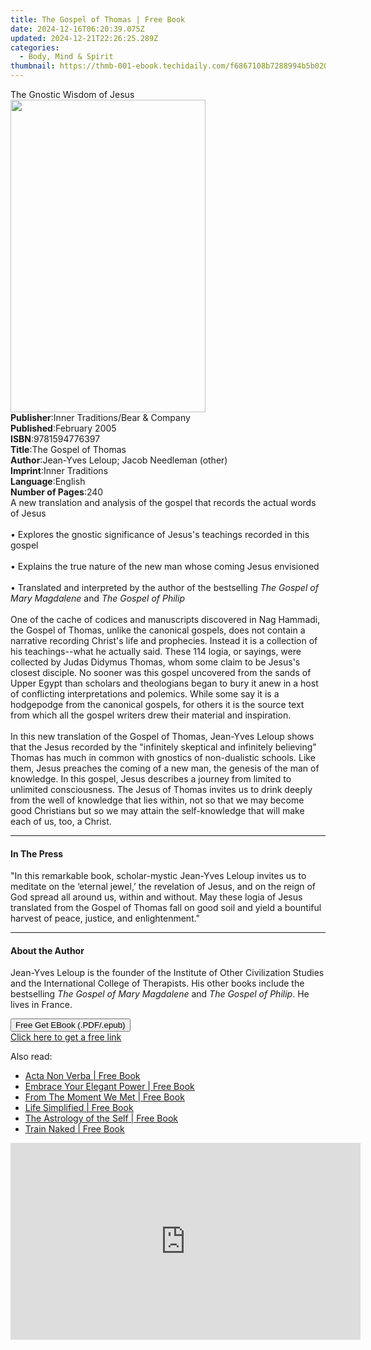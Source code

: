 ```yaml
---
title: The Gospel of Thomas | Free Book
date: 2024-12-16T06:20:39.075Z
updated: 2024-12-21T22:26:25.289Z
categories:
  - Body, Mind & Spirit
thumbnail: https://thmb-001-ebook.techidaily.com/f6867108b7288994b5b02062bc942a0c0e6747973e0ca6fef50ec5a20b0bddcc.jpg
---
```

<main id="book-container">
  <div class="flex flex-col">
    <div class="book-brief flex-1 py-6 px-4 sm:p-6 md:py-10 md:px-8">
      <!-- brief-->
      <div class="book-brief-main">The Gnostic Wisdom of Jesus</div>
    </div>
    <div
      class="book-meta-info flex-1 grid gap-4 col-start-1 col-end-3 row-start-1 sm:mb-6 sm:grid-cols-4 lg:gap-6 lg:col-start-2 lg:row-end-6 lg:row-span-6 lg:mb-0"
    >
      <div
        class="book-meta-info-left place-content-center mt-4 p-4 text-sm leading-6 col-start-2 col-span-2 dark:text-slate-400"
      >
        <img
          class="w-full h-500 object-cover rounded-lg sm:h-255 sm:col-span-2 lg:col-span-full"
          src="https://img-001-ebook.techidaily.com/17c9678348f3d313eae5bbcb0f5f5594e1e2cd3e264525d71ab81429d7955c84.jpg"
          alt=""
          width="312"
          height="500"
        />
      </div>
      <div
        class="book-meta-info-right mt-2 col-start-1 row-start-2 col-span-3 self-center"
      >
        <!-- meta data  -->
        <div class="flex flex-col px-4 md:px-8">
          <div class="flex-1">
            <strong>Publisher</strong>:<span class="px-2"
              >Inner Traditions/Bear &amp; Company</span
            >
          </div>
          <div class="flex-1">
            <strong>Published</strong>:<span class="px-2">February 2005</span>
          </div>
          <div class="flex-1">
            <strong>ISBN</strong>:<span class="px-2">9781594776397</span>
          </div>
          <div class="flex-1">
            <strong>Title</strong>:<span class="px-2"
              >The Gospel of Thomas</span
            >
          </div>
          <div class="flex-1">
            <strong>Author</strong>:<span class="px-2"
              >Jean-Yves Leloup; Jacob Needleman (other)</span
            >
          </div>
          <div class="flex-1">
            <strong>Imprint</strong>:<span class="px-2">Inner Traditions</span>
          </div>
          <div class="flex-1">
            <strong>Language</strong>:<span class="px-2">English</span>
          </div>
          <div class="flex-1">
            <strong>Number of Pages</strong>:<span class="px-2">240</span>
          </div>
        </div>
      </div>
    </div>
    <div class="book-description flex-1 py-6 px-4 sm:p-6 md:py-10 md:px-8">
      <div class="book-description-main">
        <div accordion-content="" id="description">
          A new translation and analysis of the gospel that records the actual
          words of Jesus<br /><br />• Explores the gnostic significance of
          Jesus's teachings recorded in this gospel<br /><br />• Explains the
          true nature of the new man whose coming Jesus envisioned <br /><br />•
          Translated and interpreted by the author of the bestselling
          <i>The Gospel of Mary Magdalene</i> and
          <i>The Gospel of Philip<br /><br /></i>One of the cache of codices and
          manuscripts discovered in Nag Hammadi, the Gospel of Thomas, unlike
          the canonical gospels, does not contain a narrative recording Christ's
          life and prophecies. Instead it is a collection of his teachings--what
          he actually said. These 114 logia, or sayings, were collected by Judas
          Didymus Thomas, whom some claim to be Jesus's closest disciple. No
          sooner was this gospel uncovered from the sands of Upper Egypt than
          scholars and theologians began to bury it anew in a host of
          conflicting interpretations and polemics. While some say it is a
          hodgepodge from the canonical gospels, for others it is the source
          text from which all the gospel writers drew their material and
          inspiration. <br /><br />In this new translation of the Gospel of
          Thomas, Jean-Yves Leloup shows that the Jesus recorded by the
          "infinitely skeptical and infinitely believing" Thomas has much in
          common with gnostics of non-dualistic schools. Like them, Jesus
          preaches the coming of a new man, the genesis of the man of knowledge.
          In this gospel, Jesus describes a journey from limited to unlimited
          consciousness. The Jesus of Thomas invites us to drink deeply from the
          well of knowledge that lies within, not so that we may become good
          Christians but so we may attain the self-knowledge that will make each
          of us, too, a Christ.
        </div>
        <div class="accordion-fader"></div>
      </div>
    </div>
    <div class="book-excerpts flex-1 py-6 px-4 sm:p-6 md:py-10 md:px-8">
      <!-- excerpts-->
      <div class="book-excerpts-main">
        <hr />
        <h4 class="placeholder placeholder-heading">
          <span>In The Press</span>
        </h4>
        <p>
          "In this remarkable book, scholar-mystic Jean-Yves Leloup invites us
          to meditate on the ‘eternal jewel,’ the revelation of Jesus, and on
          the reign of God spread all around us, within and without. May these
          logia of Jesus translated from the Gospel of Thomas fall on good soil
          and yield a bountiful harvest of peace, justice, and enlightenment."
        </p>
      </div>
    </div>
    <div class="book-about-author flex-1 py-6 px-4 sm:p-6 md:py-10 md:px-8">
      <!-- about author-->
      <div class="book-main-author-main">
        <hr />
        <h4 class="placeholder placeholder-heading">
          <span>About the Author</span>
        </h4>
        <p>
          Jean-Yves Leloup is the founder of the Institute of Other Civilization
          Studies and the International College of Therapists. His other books
          include the bestselling <i>The Gospel of Mary Magdalene</i> and
          <i>The Gospel of Philip</i>. He lives in France.
        </p>
      </div>
    </div>
    <div class="book-free-get flex-1 py-6 px-4 sm:p-6 md:py-10 md:px-8">
      <button
        id="btn-free-get"
        class="bg-blue-500 hover:bg-blue-700 text-white font-bold py-2 px-4 rounded"
      >
        Free Get EBook (.PDF/.epub)
      </button>
      <div id="countdown-display" class="px-2 text-lg mt-2"></div>
      <a
        id="free-link"
        class="hidden bg-blue-500 hover:bg-blue-700 text-white font-bold py-2 px-4 rounded"
        href="https://www.ebooks.com/en-us/book/95782029/the-gospel-of-thomas/jean-yves-leloup/"
        target="_blank"
        >Click here to get a free link</a
      >
    </div>
    <script>
      let countdownTime = 0;
      let countdownInterval = null;
      document
        .getElementById('btn-free-get')
        .addEventListener('click', startCountdown);
      function startCountdown() {
        countdownTime = new Date().getTime() + 60000 * 3;
        countdownInterval = setInterval(updateCountdown, 1000);
        document.getElementById('btn-free-get').disabled = true;
        document
          .getElementById('btn-free-get')
          .classList.add('bg-gray-500', 'cursor-not-allowed');
      }
      function updateCountdown() {
        let currentTime = new Date().getTime();
        let timeLeft = countdownTime - currentTime;
        let secondsLeft = Math.floor(timeLeft / 1000);
        document.getElementById('countdown-display').innerHTML =
          `Remaining time: ${secondsLeft} seconds.`;
        if (secondsLeft <= 0) {
          clearInterval(countdownInterval);
          document.getElementById('btn-free-get').classList.add('hidden');
          document.getElementById('free-link').classList.remove('hidden');
          document.getElementById('countdown-display').innerHTML = '';
        }
      }
    </script>
  </div>
</main>

<ins class="adsbygoogle"
      style="display:block"
      data-ad-client="ca-pub-7571918770474297"
      data-ad-slot="8358498916"
      data-ad-format="auto"
      data-full-width-responsive="true"></ins>
    

<span class="atpl-alsoreadstyle">Also read:</span>
<div><ul>
<li><a href="https://novels-ebooks.techidaily.com/210925795-9780639939537-acta-non-verba/"><u>Acta Non Verba | Free Book</u></a></li>
<li><a href="https://novels-ebooks.techidaily.com/210925076-9781920707385-embrace-your-elegant-power/"><u>Embrace Your Elegant Power | Free Book</u></a></li>
<li><a href="https://novels-ebooks.techidaily.com/210926285-9781903353554-from-the-moment-we-met/"><u>From The Moment We Met | Free Book</u></a></li>
<li><a href="https://novels-ebooks.techidaily.com/210925708-9780639992891-life-simplified/"><u>Life Simplified | Free Book</u></a></li>
<li><a href="https://novels-ebooks.techidaily.com/210926283-9781903353639-the-astrology-of-the-self/"><u>The Astrology of the Self | Free Book</u></a></li>
<li><a href="https://novels-ebooks.techidaily.com/210925914-9780639992983-train-naked/"><u>Train Naked | Free Book</u></a></li>
</ul></div>

<!-- affiliate ads begin -->
<iframe width="560" height="315" src="https://www.youtube.com/embed/XoC2TGp1PLY?si=iH9xs76NhWn4pP-E" title="YouTube video player" frameborder="0" allow="accelerometer; autoplay; clipboard-write; encrypted-media; gyroscope; picture-in-picture; web-share" referrerpolicy="strict-origin-when-cross-origin" allowfullscreen></iframe>
<!-- affiliate ads end -->


